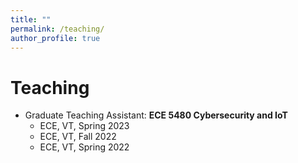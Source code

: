 ```yaml
---
title: ""
permalink: /teaching/
author_profile: true
---
```


# Teaching
* Graduate Teaching Assistant: <b>ECE 5480 Cybersecurity and IoT</b>
  * ECE, VT, Spring 2023
  * ECE, VT, Fall 2022
  * ECE, VT, Spring 2022
